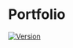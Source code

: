 # Portfolio
[![Version](https://img.shields.io/github/package-json/v/nichemarket/niche-portfolio?label=version&style=for-the-badge&url=https://github.com/nichemarket/niche-portfolio)](https://github.com/nichemarket/niche-portfolio)